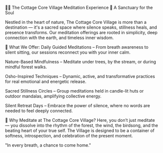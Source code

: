 🧘‍♀️ The Cottage Core Village Meditation Experience 🌿
A Sanctuary for the Soul

Nestled in the heart of nature, The Cottage Core Village is more than a destination — it's a sacred space where silence speaks, stillness heals, and presence transforms. Our meditation offerings are rooted in simplicity, deep connection with the earth, and timeless inner wisdom.

🌸 What We Offer:
Daily Guided Meditations – From breath awareness to silent sitting, our sessions reconnect you with your inner calm.

Nature-Based Mindfulness – Meditate under trees, by the stream, or during mindful forest walks.

Osho-Inspired Techniques – Dynamic, active, and transformative practices for real emotional and energetic release.

Sacred Stillness Circles – Group meditations held in candle-lit huts or outdoor mandalas, amplifying collective energy.

Silent Retreat Days – Embrace the power of silence, where no words are needed to feel deeply connected.

🌿 Why Meditate at The Cottage Core Village?
Here, you don’t just meditate — you dissolve into the rhythm of the forest, the wind, the birdsong, and the beating heart of your true self. The Village is designed to be a container of softness, introspection, and celebration of the present moment.

"In every breath, a chance to come home."
